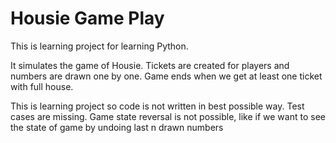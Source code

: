 # Housie Game Play
This is learning project for learning Python.

It simulates the game of Housie. Tickets are created for players and numbers are drawn one by one. Game ends when we get at least one ticket with full house.


This is learning project so code is not written in best possible way.
Test cases are missing.
Game state reversal is not possible, like if we want to see the state of game by undoing last n drawn numbers
 

